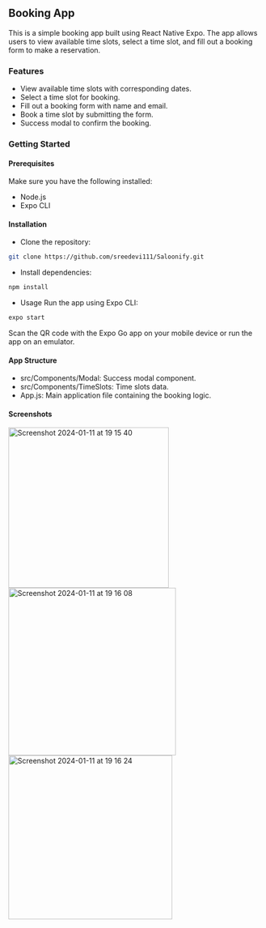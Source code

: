 ## Booking App

This is a simple booking app built using React Native Expo. The app allows users to view available time slots, select a time slot, and fill out a booking form to make a reservation.

### Features
- View available time slots with corresponding dates.
- Select a time slot for booking.
- Fill out a booking form with name and email.
- Book a time slot by submitting the form.
- Success modal to confirm the booking.

### Getting Started

#### Prerequisites
Make sure you have the following installed:

 - Node.js
 - Expo CLI

#### Installation
- Clone the repository:
```sh
git clone https://github.com/sreedevi111/Saloonify.git
```

- Install dependencies:
```sh
npm install
```
- Usage
Run the app using Expo CLI:

```sh
expo start
```

Scan the QR code with the Expo Go app on your mobile device or run the app on an emulator.

#### App Structure
- src/Components/Modal: Success modal component.
- src/Components/TimeSlots: Time slots data.
- App.js: Main application file containing the booking logic.

#### Screenshots

<img width="317" alt="Screenshot 2024-01-11 at 19 15 40" src="https://github.com/sreedevi111/Saloonify/assets/72161804/c854fa66-a8e7-4572-bc12-689f990bf016">

<img width="331" alt="Screenshot 2024-01-11 at 19 16 08" src="https://github.com/sreedevi111/Saloonify/assets/72161804/5346e89f-2d9b-4d36-a202-d141026daaa4">

<img width="324" alt="Screenshot 2024-01-11 at 19 16 24" src="https://github.com/sreedevi111/Saloonify/assets/72161804/ce07a20f-465f-4b38-84a2-6424cfcfeeb0">




